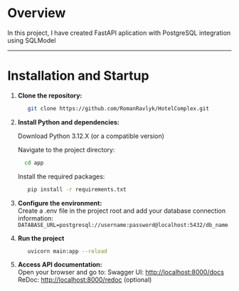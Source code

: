 # Overview

In this project, I have created FastAPI aplication with PostgreSQL integration using SQLModel

---

# Installation and Startup

1. **Clone the repository:**
    
    ```bash
       git clone https://github.com/RomanRavlyk/HotelComplex.git
    ```   

2. **Install Python and dependencies:**
    
    Download Python 3.12.X (or a compatible version)

   Navigate to the project directory:
    
    ```bash
      cd app
    ```
    
    Install the required packages:
    
    ```bash
       pip install -r requirements.txt
    ```

3. **Configure the environment:**  
    Create a .env file in the project root and add your database connection information:  
    `DATABASE_URL=postgresql://username:password@localhost:5432/db_name`  

4. **Run the project**  
    ```bash
       uvicorn main:app --reload
    ```
5. **Access API documentation:**  
Open your browser and go to:
  Swagger UI: [http://localhost:8000/docs](http://localhost:8000/docs)  
  ReDoc: [http://localhost:8000/redoc](http://localhost:8000/redoc) (optional)
